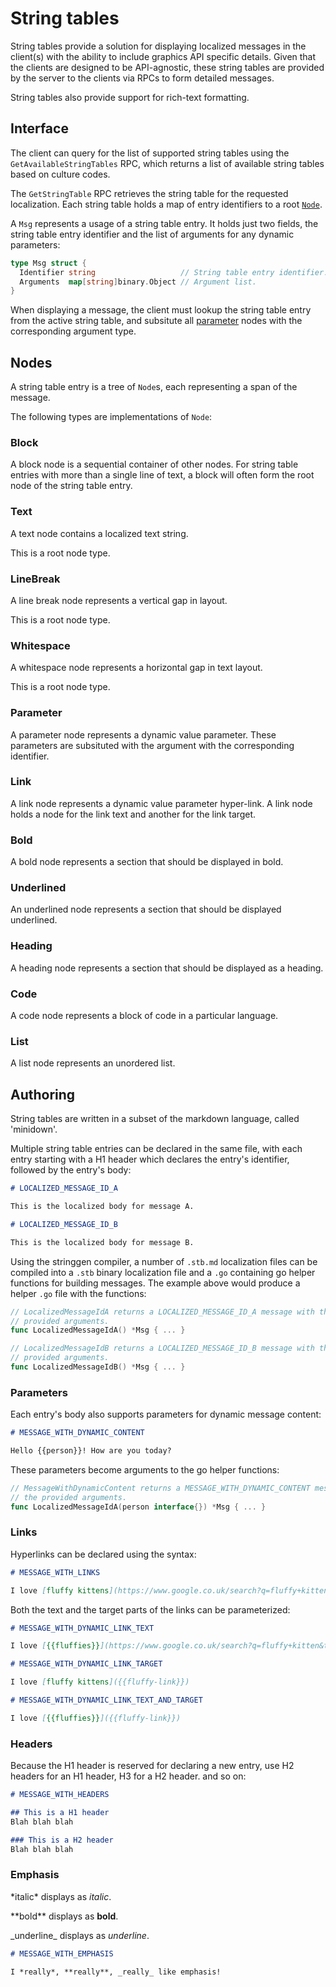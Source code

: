 # String tables

String tables provide a solution for displaying localized messages in the
client(s) with the ability to include graphics API specific details. Given that
the clients are designed to be API-agnostic, these string tables are provided by
the server to the clients via RPCs to form detailed messages.

String tables also provide support for rich-text formatting.

## Interface

The client can query for the list of supported string tables using the
`GetAvailableStringTables` RPC, which returns a list of available
string tables based on culture codes.

The `GetStringTable` RPC retrieves the string table for the requested
localization. Each string table holds a map of entry identifiers to a root
[`Node`](#nodes).

A `Msg` represents a usage of a string table entry. It holds just two
fields, the string table entry identifier and the list of arguments for any
dynamic parameters:

```go
type Msg struct {
  Identifier string                   // String table entry identifier.
  Arguments  map[string]binary.Object // Argument list.
}
```

When displaying a message, the client must lookup the string table entry from
the active string table, and subsitute all [parameter](#parmeters) nodes with
the corresponding argument type.

## Nodes

A string table entry is a tree of `Node`s, each representing a span of the message.

The following types are implementations of `Node`:

### Block

A block node is a sequential container of other nodes. For string table entries
with more than a single line of text, a block will often form the root node of
the string table entry.

### Text

A text node contains a localized text string.

This is a root node type.

### LineBreak

A line break node represents a vertical gap in layout.

This is a root node type.

### Whitespace

A whitespace node represents a horizontal gap in text layout.

This is a root node type.

### Parameter

A parameter node represents a dynamic value parameter. These parameters are
subsituted with the argument with the corresponding identifier.

### Link

A link node represents a dynamic value parameter hyper-link. A link node holds a
node for the link text and another for the link target.

### Bold

A bold node represents a section that should be displayed in bold.

### Underlined

An underlined node represents a section that should be displayed underlined.

### Heading

A heading node represents a section that should be displayed as a heading.

### Code

A code node represents a block of code in a particular language.

### List

A list node represents an unordered list.

## Authoring

String tables are written in a subset of the markdown language, called 'minidown'.

Multiple string table entries can be declared in the same file, with each entry
starting with a H1 header which declares the entry's identifier, followed by the
entry's body:

```markdown
# LOCALIZED_MESSAGE_ID_A

This is the localized body for message A.

# LOCALIZED_MESSAGE_ID_B

This is the localized body for message B.
```

Using the stringgen compiler, a number of `.stb.md` localization files can be compiled into a `.stb` binary localization file and a `.go` containing go helper functions for building messages. The example above would produce a helper `.go` file with the functions:

```go
// LocalizedMessageIdA returns a LOCALIZED_MESSAGE_ID_A message with the
// provided arguments.
func LocalizedMessageIdA() *Msg { ... }

// LocalizedMessageIdB returns a LOCALIZED_MESSAGE_ID_B message with the
// provided arguments.
func LocalizedMessageIdB() *Msg { ... }
```

### Parameters

Each entry's body also supports parameters for dynamic message content:

```markdown
# MESSAGE_WITH_DYNAMIC_CONTENT

Hello {{per﻿son}}! How are you today?
```

These parameters become arguments to the go helper functions:

```go
// MessageWithDynamicContent returns a MESSAGE_WITH_DYNAMIC_CONTENT message with
// the provided arguments.
func LocalizedMessageIdA(person interface{}) *Msg { ... }
```

### Links

Hyperlinks can be declared using the syntax:

```markdown
# MESSAGE_WITH_LINKS

I love [fluffy kittens](https://www.google.co.uk/search?q=fluffy+kitten&tbm=isch)
```

Both the text and the target parts of the links can be parameterized:

```markdown
# MESSAGE_WITH_DYNAMIC_LINK_TEXT

I love [{{fluffies}}](https://www.google.co.uk/search?q=fluffy+kitten&tbm=isch)

# MESSAGE_WITH_DYNAMIC_LINK_TARGET

I love [fluffy kittens]({{fluffy-link}})

# MESSAGE_WITH_DYNAMIC_LINK_TEXT_AND_TARGET

I love [{{fluf﻿fies}}]({{fluffy-link}})

```

### Headers

Because the H1 header is reserved for declaring a new entry, use H2 headers for
an H1 header, H3 for a H2 header. and so on:

```markdown
# MESSAGE_WITH_HEADERS

## This is a H1 header
Blah blah blah

### This is a H2 header
Blah blah blah
```

### Emphasis

\*italic\* displays as *italic*.

\*\*bold\*\* displays as **bold**.

\_underline\_ displays as _underline_.

```markdown
# MESSAGE_WITH_EMPHASIS

I *really*, **really**, _really_ like emphasis!
```
